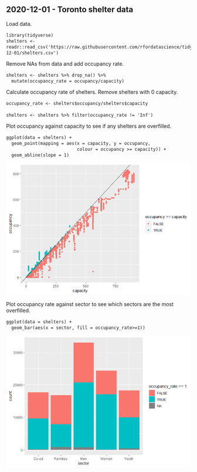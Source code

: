2020-12-01 - Toronto shelter data
---------------------------------

Load data.

    library(tidyverse)
    shelters <- readr::read_csv('https://raw.githubusercontent.com/rfordatascience/tidytuesday/master/data/2020/2020-12-01/shelters.csv')

Remove NAs from data and add occupancy rate.

    shelters <- shelters %>% drop_na() %>% 
      mutate(occupancy_rate = occupancy/capacity)

Calculate occupancy rate of shelters. Remove shelters with 0 capacity.

    occupancy_rate <- shelters$occupancy/shelters$capacity

    shelters <- shelters %>% filter(occupancy_rate != 'Inf')

Plot occupancy against capacity to see if any shelters are overfilled.

    ggplot(data = shelters) + 
      geom_point(mapping = aes(x = capacity, y = occupancy, 
                               colour = occupancy >= capacity)) +
      geom_abline(slope = 1)

![](2020-12-01_files/figure-markdown_strict/unnamed-chunk-20-1.png)

Plot occupancy rate against sector to see which sectors are the most
overfilled.

    ggplot(data = shelters) + 
      geom_bar(aes(x = sector, fill = occupancy_rate>=1))

![](2020-12-01_files/figure-markdown_strict/unnamed-chunk-21-1.png)
